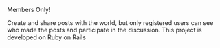 Members Only!

Create and share posts with the world, but only registered users can see who made the posts and participate in the discussion.
This project is developed on Ruby on Rails
